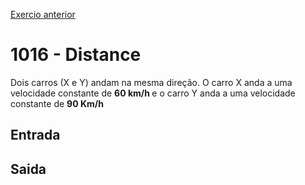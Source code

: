 [Exercio anterior](/1015_DistanceBetweenTwoPoints/README.md)
# 1016 - Distance

Dois carros (X e Y) andam na mesma direção. O carro X anda a uma velocidade constante de <strong>60 km/h </strong> e o carro Y anda a uma velocidade constante de <strong>90 Km/h</strong>

## Entrada

## Saida
